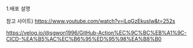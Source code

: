 1.배포 설명

참고 사이트)
https://www.youtube.com/watch?v=iLqGzEkusIw&t=252s

https://velog.io/@sgwon1996/GitHub-Action%EC%9C%BC%EB%A1%9C-CICD-%EA%B5%AC%EC%B6%95%ED%95%98%EA%B8%B0